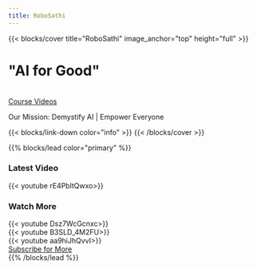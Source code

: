 ```yaml
---
title: RoboSathi
---
```


{{< blocks/cover title="RoboSathi" image_anchor="top" height="full" >}}
<h1 <class="display-3 fw-bold">"AI for Good"</h1>
<br>
<a class="btn btn-lg btn-primary me-3 mb-4" href="/docs/">
  Course <i class="fas fa-arrow-alt-circle-right ms-2"></i>
</a>
<a class="btn btn-lg btn-primary me-3 mb-4" href="https://www.youtube.com/@RoboSathi">
  Videos <i class="fab fa-youtube "></i>
</a>
<p class="lead mt-5">Our Mission: Demystify AI | Empower Everyone</p>
{{< blocks/link-down color="info" >}}
{{< /blocks/cover >}}


{{% blocks/lead color="primary" %}}

<h3 class="text-center mb-4">Latest Video</h3>
<div class="row justify-content-center mb-5">
  <div class="col-lg-8">
    {{< youtube rE4PbltQwxo>}}
  </div>
</div>

<h3 class="text-center mb-4">Watch More</h3>
<div class="row">
  <div class="col-md-4 mb-4">
    {{< youtube Dsz7WcGcnxc>}}
  </div>
  <div class="col-md-4 mb-4">
    {{< youtube B3SLD_4M2FU>}}
  </div>
  <div class="col-md-4 mb-4">
    {{< youtube aa9hiJhQvvI>}}
  </div>
</div>

<div class="text-center mt-4">
  <a class="btn btn-lg btn-danger" href="https://www.youtube.com/@RoboSathi" target="_blank">
    <i class="fab fa-youtube"></i> Subscribe for More
  </a>
</div>
{{% /blocks/lead %}}

<!-- KK Commenting this section for now
{{% blocks/section color="dark" type="row" %}}
{{% blocks/feature icon="fa-linkedin" title="LinkedIn" %}}
Follow us on [LinkedIn](https://www.linkedin.com/in/kk-engineer/)
{{% /blocks/feature %}}


{{% blocks/feature icon="fab fa-github" title="Contributions welcome!" url="https://github.com/google/docsy-example" %}}
We do a [Pull Request](https://github.com/google/docsy-example/pulls) contributions workflow on **GitHub**. New users are always welcome!
{{% /blocks/feature %}}


{{% blocks/feature icon="fab fa-x-twitter" title="Follow us on X.com!" url="https://x.com/who_kkaran" %}}
{{% /blocks/feature %}}


{{% /blocks/section %}}

{{% blocks/section %}}
What's New!
{.h1 .text-center}
{{% /blocks/section %}}

{{% blocks/section type="row" %}}

{{% blocks/feature icon="fab fa-linkedin" title="LinkedIn"
    url="https://www.linkedin.com/in/kk-engineer/" %}}
{{% /blocks/feature %}}

{{% blocks/feature icon="fab fa-github" title="Github"
    url="https://github.com/google/docsy-example" %}}
{{% /blocks/feature %}}

{{% blocks/feature icon="fab fa-x-twitter" title="X.com"
    url="https://x.com/who_kkaran" %}}
{{% /blocks/feature %}}

{{% /blocks/section %}}


{{% blocks/section %}}
This is the another section
{.h1 .text-center}
{{% /blocks/section %}}
This section commented End !-->